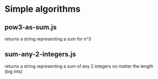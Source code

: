 # Simple algorithms

## pow3-as-sum.js
returns a string representing a sum for n^3

## sum-any-2-integers.js
returns a string representing a sum of any 2 integers no matter the length (big ints)